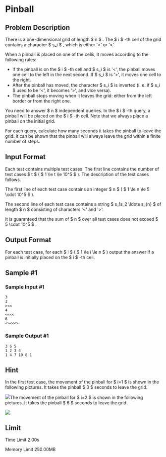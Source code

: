 # Pinball

## Problem Description

There is a one-dimensional grid of length $ n $ . The $ i $ -th cell of the grid contains a character $ s_i $ , which is either '&lt;' or '&gt;'.

When a pinball is placed on one of the cells, it moves according to the following rules:

- If the pinball is on the $ i $ -th cell and $ s_i $ is '&lt;', the pinball moves one cell to the left in the next second. If $ s_i $ is '&gt;', it moves one cell to the right.
- After the pinball has moved, the character $ s_i $ is inverted (i. e. if $ s_i $ used to be '&lt;', it becomes '&gt;', and vice versa).
- The pinball stops moving when it leaves the grid: either from the left border or from the right one.

You need to answer $ n $ independent queries. In the $ i $ -th query, a pinball will be placed on the $ i $ -th cell. Note that we always place a pinball on the initial grid.

For each query, calculate how many seconds it takes the pinball to leave the grid. It can be shown that the pinball will always leave the grid within a finite number of steps.

## Input Format

Each test contains multiple test cases. The first line contains the number of test cases $ t $ ( $ 1 \le t \le 10^5 $ ). The description of the test cases follows.

The first line of each test case contains an integer $ n $ ( $ 1 \le n \le 5 \cdot 10^5 $ ).

The second line of each test case contains a string $ s_1s_2 \ldots s_{n} $ of length $ n $ consisting of characters '&lt;' and '&gt;'.

It is guaranteed that the sum of $ n $ over all test cases does not exceed $ 5 \cdot 10^5 $ .

## Output Format

For each test case, for each $ i $ ( $ 1 \le i \le n $ ) output the answer if a pinball is initially placed on the $ i $ -th cell.

## Sample #1

### Sample Input #1

```
3
3
><<
4
<<<<
6
<><<<>
```

### Sample Output #1

```
3 6 5 
1 2 3 4 
1 4 7 10 8 1
```

## Hint

In the first test case, the movement of the pinball for $ i=1 $ is shown in the following pictures. It takes the pinball $ 3 $ seconds to leave the grid.

 ![](https://cdn.luogu.com.cn/upload/vjudge_pic/CF1936B/9b874ab4c5ee491df87b5d2616ead8d797821647.png)The movement of the pinball for $ i=2 $ is shown in the following pictures. It takes the pinball $ 6 $ seconds to leave the grid.

 ![](https://cdn.luogu.com.cn/upload/vjudge_pic/CF1936B/b4fdbd3674e32422b13cf88676e6ccbb2eef3a53.png)

## Limit



Time Limit
2.00s

Memory Limit
250.00MB